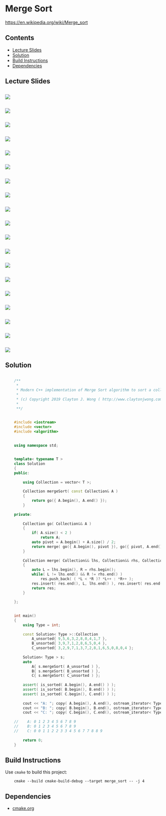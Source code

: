 # Merge Sort
https://en.wikipedia.org/wiki/Merge_sort

## Contents
* [Lecture Slides](#lecture-slides)
* [Solution](#solution)
* [Build Instructions](#build-instructions)
* [Dependencies](#dependencies)

## Lecture Slides
![](https://github.com/claytonjwong/Algorithms-Stanford/blob/master/course1/merge_sort/documentation/merge_01.png)
---
![](https://github.com/claytonjwong/Algorithms-Stanford/blob/master/course1/merge_sort/documentation/merge_02.png)
---
![](https://github.com/claytonjwong/Algorithms-Stanford/blob/master/course1/merge_sort/documentation/merge_03.png)
---
![](https://github.com/claytonjwong/Algorithms-Stanford/blob/master/course1/merge_sort/documentation/merge_04.png)
---
![](https://github.com/claytonjwong/Algorithms-Stanford/blob/master/course1/merge_sort/documentation/merge_05.png)
---
![](https://github.com/claytonjwong/Algorithms-Stanford/blob/master/course1/merge_sort/documentation/merge_07.png)
---
![](https://github.com/claytonjwong/Algorithms-Stanford/blob/master/course1/merge_sort/documentation/merge_08.png)
---
![](https://github.com/claytonjwong/Algorithms-Stanford/blob/master/course1/merge_sort/documentation/merge_09.png)
---
![](https://github.com/claytonjwong/Algorithms-Stanford/blob/master/course1/merge_sort/documentation/merge_10.png)
---
![](https://github.com/claytonjwong/Algorithms-Stanford/blob/master/course1/merge_sort/documentation/merge_11.png)
---
![](https://github.com/claytonjwong/Algorithms-Stanford/blob/master/course1/merge_sort/documentation/merge_12.png)
---
![](https://github.com/claytonjwong/Algorithms-Stanford/blob/master/course1/merge_sort/documentation/merge_13.png)
---
![](https://github.com/claytonjwong/Algorithms-Stanford/blob/master/course1/merge_sort/documentation/merge_14.png)
---
![](https://github.com/claytonjwong/Algorithms-Stanford/blob/master/course1/merge_sort/documentation/merge_15.png)
---
![](https://github.com/claytonjwong/Algorithms-Stanford/blob/master/course1/merge_sort/documentation/merge_16.png)
---
![](https://github.com/claytonjwong/Algorithms-Stanford/blob/master/course1/merge_sort/documentation/merge_17.png)
---
![](https://github.com/claytonjwong/Algorithms-Stanford/blob/master/course1/merge_sort/documentation/merge_18.png)
---
![](https://github.com/claytonjwong/Algorithms-Stanford/blob/master/course1/merge_sort/documentation/merge_19.png)
---
![](https://github.com/claytonjwong/Algorithms-Stanford/blob/master/course1/merge_sort/documentation/merge_20.png)
---

## Solution
```cpp

    /**
     *
     * Modern C++ implementation of Merge Sort algorithm to sort a collection
     *
     * (c) Copyright 2019 Clayton J. Wong ( http://www.claytonjwong.com )
     *
     **/
    
    
    #include <iostream>
    #include <vector>
    #include <algorithm>
    
    
    using namespace std;
    
    
    template< typename T >
    class Solution
    {
    public:
    
        using Collection = vector< T >;
    
        Collection mergeSort( const Collection& A )
        {
            return go({ A.begin(), A.end() });
        }
    
    private:
    
        Collection go( Collection&& A )
        {
            if( A.size() < 2 )
                return A;
            auto pivot = A.begin() + A.size() / 2;
            return merge( go({ A.begin(), pivot }), go({ pivot, A.end() }) );
        }
    
        Collection merge( Collection&& lhs, Collection&& rhs, Collection res={} ) // merge (res)ult
        {
            auto L = lhs.begin(), R = rhs.begin();
            while( L != lhs.end() && R != rhs.end() )
                res.push_back( ( *L < *R )? *L++ : *R++ );
            res.insert( res.end(), L, lhs.end() ), res.insert( res.end(), R, rhs.end() ); // append left-overs ( if applicable )
            return res;
        }
    
    };
    
    
    int main()
    {
        using Type = int;
    
        const Solution< Type >::Collection
            A_unsorted{ 9,5,6,3,2,8,0,4,1,7 },
            B_unsorted{ 3,9,7,1,2,8,6,5,0,4 },
            C_unsorted{ 3,2,9,7,1,3,7,2,8,1,6,5,0,8,0,4 };
    
        Solution< Type > s;
        auto
            A{ s.mergeSort( A_unsorted ) },
            B{ s.mergeSort( B_unsorted ) },
            C{ s.mergeSort( C_unsorted ) };
    
        assert( is_sorted( A.begin(), A.end() ) );
        assert( is_sorted( B.begin(), B.end() ) );
        assert( is_sorted( C.begin(), C.end() ) );
    
        cout << "A: "; copy( A.begin(), A.end(), ostream_iterator< Type >( cout, " " ) ); cout << endl;
        cout << "B: "; copy( B.begin(), B.end(), ostream_iterator< Type >( cout, " " ) ); cout << endl;
        cout << "C: "; copy( C.begin(), C.end(), ostream_iterator< Type >( cout, " " ) ); cout << endl;
    
    //    A: 0 1 2 3 4 5 6 7 8 9
    //    B: 0 1 2 3 4 5 6 7 8 9
    //    C: 0 0 1 1 2 2 3 3 4 5 6 7 7 8 8 9
    
        return 0;
    }

```

## Build Instructions
Use ```cmake``` to build this project:

```
    cmake --build cmake-build-debug --target merge_sort -- -j 4
```

## Dependencies
* [cmake.org](https://cmake.org)
